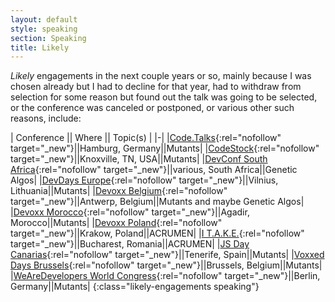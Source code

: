 ```yaml
---
layout: default
style: speaking
section: Speaking
title: Likely
---
```


_Likely_ engagements in the next couple years or so,
mainly because I was chosen already
but I had to decline for that year,
had to withdraw from selection for some reason but
found out the talk was going to be selected,
or the conference was canceled
or postponed,
or various other such reasons,
include:

| Conference || Where || Topic(s) |
|-|
|[Code.Talks](https://www.codetalks.de/){:rel="nofollow" target="_new"}||Hamburg, Germany||Mutants|
|[CodeStock](http://codestock.org/){:rel="nofollow" target="_new"}||Knoxville, TN, USA||Mutants|
|[DevConf South Africa](https://www.devconf.co.za/){:rel="nofollow" target="_new"}||various, South Africa||Genetic Algos|
|[DevDays Europe](https://devdays.lt/){:rel="nofollow" target="_new"}||Vilnius, Lithuania||Mutants|
|[Devoxx Belgium](https://devoxx.be/){:rel="nofollow" target="_new"}||Antwerp, Belgium||Mutants and maybe Genetic Algos|
|[Devoxx Morocco](https://devoxx.ma/){:rel="nofollow" target="_new"}||Agadir, Morocco||Mutants|
|[Devoxx Poland](https://devoxx.pl/){:rel="nofollow" target="_new"}||Krakow, Poland||ACRUMEN|
|[I T.A.K.E.](https://itakeunconf.com/){:rel="nofollow" target="_new"}||Bucharest, Romania||ACRUMEN|
|[JS Day Canarias](https://jsdaycanarias.com/){:rel="nofollow" target="_new"}||Tenerife, Spain||Mutants|
|[Voxxed Days Brussels](https://brussels.voxxeddays.com/){:rel="nofollow" target="_new"}||Brussels, Belgium||Mutants|
|[WeAreDevelopers World Congress](https://www.wearedevelopers.com/world-congress){:rel="nofollow" target="_new"}||Berlin, Germany||Mutants|
{:class="likely-engagements speaking"}

